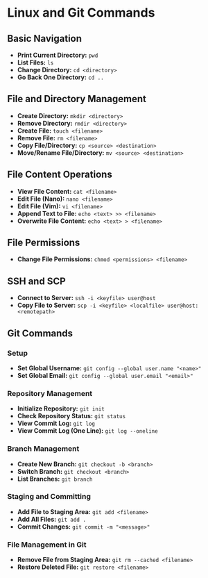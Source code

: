# Linux and Git Commands

## Basic Navigation
- **Print Current Directory:** `pwd`
- **List Files:** `ls`
- **Change Directory:** `cd <directory>`
- **Go Back One Directory:** `cd ..`

## File and Directory Management
- **Create Directory:** `mkdir <directory>`
- **Remove Directory:** `rmdir <directory>`
- **Create File:** `touch <filename>`
- **Remove File:** `rm <filename>`
- **Copy File/Directory:** `cp <source> <destination>`
- **Move/Rename File/Directory:** `mv <source> <destination>`

## File Content Operations
- **View File Content:** `cat <filename>`
- **Edit File (Nano):** `nano <filename>`
- **Edit File (Vim):** `vi <filename>`
- **Append Text to File:** `echo <text> >> <filename>`
- **Overwrite File Content:** `echo <text> > <filename>`

## File Permissions
- **Change File Permissions:** `chmod <permissions> <filename>`

## SSH and SCP
- **Connect to Server:** `ssh -i <keyfile> user@host`
- **Copy File to Server:** `scp -i <keyfile> <localfile> user@host:<remotepath>`

## Git Commands

### Setup
- **Set Global Username:** `git config --global user.name "<name>"`
- **Set Global Email:** `git config --global user.email "<email>"`

### Repository Management
- **Initialize Repository:** `git init`
- **Check Repository Status:** `git status`
- **View Commit Log:** `git log`
- **View Commit Log (One Line):** `git log --oneline`

### Branch Management
- **Create New Branch:** `git checkout -b <branch>`
- **Switch Branch:** `git checkout <branch>`
- **List Branches:** `git branch`

### Staging and Committing
- **Add File to Staging Area:** `git add <filename>`
- **Add All Files:** `git add .`
- **Commit Changes:** `git commit -m "<message>"`

### File Management in Git
- **Remove File from Staging Area:** `git rm --cached <filename>`
- **Restore Deleted File:** `git restore <filename>`
